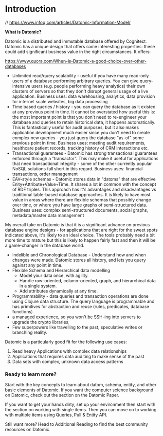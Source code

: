 # Introduction

// https://www.infoq.com/articles/Datomic-Information-Model/

**What is Datomic?**

Datomic is a distributed and immutable database offered by Cognitect. Datomic has a unique design that offers some interesting properties: these could add significant business value in the right circumstances. It offers:


https://www.quora.com/When-is-Datomic-a-good-choice-over-other-databases
- Unlimited read/query scalability - useful if you have many read-only users of a database performing arbitrary queries. You can give query-intensive users (e.g. people performing heavy analytics) their own clusters of servers so that they don't disrupt general usage of a live application. Business uses: data warehousing, analytics, data provision for internet scale websites, big data processing
- Time based queries / history - you can query the database as it existed at any previous point in time. It cannot be overstated how useful this is: the most important point is that you don't need to re-engineer your database and queries to retain historical data, it happens automatically. This is fantastically useful for audit purposes, but it also makes application development much easier since you don't need to create complex new queries - you just query the database "as-of" some previous point in time. Business uses: meeting audit requirements, healthcare patient records, tracking history of CRM interactions etc.
- Transactional guarantees - Datomic has strong transactional guarantees enforced through a "transactor". This may make it useful for applications that need transactional integrity - some of the other currently popular NoSQL solutions fall short in this regard. Business uses: financial transactions, order management
- EAV-style schemas - Datomic stores data in "datoms" that are effective Enity+Attribute+Value+Time. It shares a lot in common with the concept of RDF triples. This approach has it's advantages and disadvantages vs traditional table-based database approaches. It is likely to have most value in areas where there are flexible schemas that possibly change over time, or where you have large graphs of semi-structured data. Business uses: complex semi-structured documents, social graphs, metadata/master data management

My overall take on Datomic is that it is a significant advance on previous database engine designs - for applications that are right for the sweet spots indicated above, it's likely to an ideal choice. The tools probably need a bit more time to mature but this is likely to happen fairly fast and then it will be a game-changer in the database world.


- Indelible and Chronological Database - Understand how and when changes were made. Datomic stores all history, and lets you query against any point in time.
- Flexible Schema and Hierarchical data modelling
  - Model your data once, with agility.
  - Handle row-oriented, column-oriented, graph, and hierarchical data in a single system.
  - Add attributes dynamically at any time.
- Programmability - data queries and transaction operations are done using Clojure data structure. The query language is programmable and has primitives for abstraction and reuse (rules, predicates, database functions)
- a managed experience, so you won't be SSH-ing into servers to upgrade the crypto libraries;
-  Few superpowers like travelling to the past, speculative writes or branching reality.


Datomic is a particularly good fit for the following use cases:

1. Read heavy Applications with complex data relationships
2. Applications that requires data auditing to make sense of the past
3. Data sets with complex, unknown data access patterns

### Ready to learn more?

Start with the key concepts to learn about datom, schema, entity, and other basic elements of Datomic. If you want the computer science background on Datomic, check out the section on the Datomic Paper.

If you want to get your hands dirty, set up your environment then start with the section on working with single items. Then you can move on to working with multiple items using Queries, Pull & Entity API.


Still want more? Head to Additional Reading to find the best community resources on Datomic.
